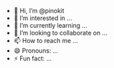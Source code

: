 - 👋 Hi, I’m @pinokit
- 👀 I’m interested in ...
- 🌱 I’m currently learning ...
- 💞️ I’m looking to collaborate on ...
- 📫 How to reach me ...
- 😄 Pronouns: ...
- ⚡ Fun fact: ...

<!---
pinokit/pinokit is a ✨ special ✨ repository because its `README.md` (this file) appears on your GitHub profile.
You can click the Preview link to take a look at your changes.
--->
